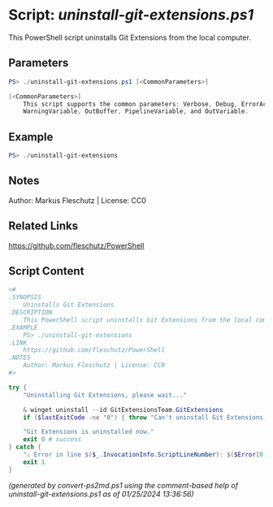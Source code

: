 Script: *uninstall-git-extensions.ps1*
========================

This PowerShell script uninstalls Git Extensions from the local computer.

Parameters
----------
```powershell
PS> ./uninstall-git-extensions.ps1 [<CommonParameters>]

[<CommonParameters>]
    This script supports the common parameters: Verbose, Debug, ErrorAction, ErrorVariable, WarningAction, 
    WarningVariable, OutBuffer, PipelineVariable, and OutVariable.
```

Example
-------
```powershell
PS> ./uninstall-git-extensions

```

Notes
-----
Author: Markus Fleschutz | License: CC0

Related Links
-------------
https://github.com/fleschutz/PowerShell

Script Content
--------------
```powershell
<#
.SYNOPSIS
	Uninstalls Git Extensions
.DESCRIPTION
	This PowerShell script uninstalls Git Extensions from the local computer.
.EXAMPLE
	PS> ./uninstall-git-extensions
.LINK
	https://github.com/fleschutz/PowerShell
.NOTES
	Author: Markus Fleschutz | License: CC0
#>

try {
	"Uninstalling Git Extensions, please wait..."

	& winget uninstall --id GitExtensionsTeam.GitExtensions
	if ($lastExitCode -ne "0") { throw "Can't uninstall Git Extensions, is it installed?" }

	"Git Extensions is uninstalled now."
	exit 0 # success
} catch {
	"⚠️ Error in line $($_.InvocationInfo.ScriptLineNumber): $($Error[0])"
	exit 1
}
```

*(generated by convert-ps2md.ps1 using the comment-based help of uninstall-git-extensions.ps1 as of 01/25/2024 13:36:56)*
